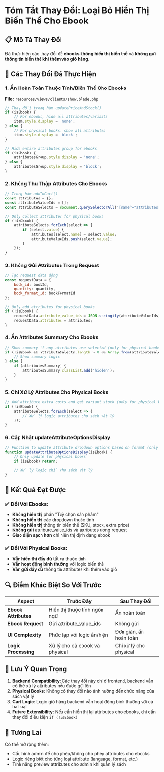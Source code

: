 # Tóm Tắt Thay Đổi: Loại Bỏ Hiển Thị Biến Thể Cho Ebook

## 📋 Mô Tả Thay Đổi

Đã thực hiện các thay đổi để **ebooks không hiển thị biến thể** và **không gửi thông tin biến thể khi thêm vào giỏ hàng**.

## 🔧 Các Thay Đổi Đã Thực Hiện

### 1. Ẩn Hoàn Toàn Thuộc Tính/Biến Thể Cho Ebooks

**File:** `resources/views/clients/show.blade.php`

```javascript
// Thay đổi trong hàm updatePriceAndStock()
if (isEbook) {
    // For ebooks, hide all attributes/variants
    item.style.display = 'none';
} else {
    // For physical books, show all attributes
    item.style.display = 'block';
}

// Hide entire attributes group for ebooks
if (isEbook) {
    attributesGroup.style.display = 'none';
} else {
    attributesGroup.style.display = 'block';
}
```

### 2. Không Thu Thập Attributes Cho Ebooks

```javascript
// Trong hàm addToCart()
const attributes = {};
const attributeValueIds = [];
const attributeSelects = document.querySelectorAll('[name^="attributes["]');

// Only collect attributes for physical books
if (!isEbook) {
    attributeSelects.forEach(select => {
        if (select.value) {
            attributes[select.name] = select.value;
            attributeValueIds.push(select.value);
        }
    });
}
```

### 3. Không Gửi Attributes Trong Request

```javascript
// Tạo request data động
const requestData = {
    book_id: bookId,
    quantity: quantity,
    book_format_id: bookFormatId
};

// Only add attributes for physical books
if (!isEbook) {
    requestData.attribute_value_ids = JSON.stringify(attributeValueIds);
    requestData.attributes = attributes;
}
```

### 4. Ẩn Attributes Summary Cho Ebooks

```javascript
// Show summary if any attributes are selected (only for physical books)
if (!isEbook && attributeSelects.length > 0 && Array.from(attributeSelects).some(s => s.value)) {
    // Show summary logic
} else {
    if (attributesSummary) {
        attributesSummary.classList.add('hidden');
    }
}
```

### 5. Chỉ Xử Lý Attributes Cho Physical Books

```javascript
// Add attribute extra costs and get variant stock (only for physical books)
if (!isEbook) {
    attributeSelects.forEach(select => {
        // Xử lý logic attributes cho sách vật lý
    });
}
```

### 6. Cập Nhật updateAttributeOptionsDisplay

```javascript
// Function to update attribute dropdown options based on format (only for physical books)
function updateAttributeOptionsDisplay(isEbook) {
    // Only update for physical books
    if (isEbook) return;
    
    // Xử lý logic chỉ cho sách vật lý
}
```

## 🎯 Kết Quả Đạt Được

### ✅ Đối Với Ebooks:
- **Không hiển thị** phần "Tuỳ chọn sản phẩm"
- **Không hiển thị** các dropdown thuộc tính
- **Không hiển thị** thông tin biến thể (SKU, stock, extra price)
- **Không gửi** attribute_value_ids và attributes trong request
- **Giao diện sạch hơn** chỉ hiển thị định dạng ebook

### ✅ Đối Với Physical Books:
- **Vẫn hiển thị đầy đủ** tất cả thuộc tính
- **Vẫn hoạt động bình thường** với logic biến thể
- **Vẫn gửi đầy đủ** thông tin attributes khi thêm vào giỏ

## 🔍 Điểm Khác Biệt So Với Trước

| Aspect | Trước Đây | Sau Thay Đổi |
|--------|-----------|---------------|
| **Ebook Attributes** | Hiển thị thuộc tính ngôn ngữ | Ẩn hoàn toàn |
| **Ebook Request** | Gửi attribute_value_ids | Không gửi |
| **UI Complexity** | Phức tạp với logic ẩn/hiện | Đơn giản, ẩn hoàn toàn |
| **Logic Processing** | Xử lý cho cả ebook và physical | Chỉ xử lý cho physical |

## 📝 Lưu Ý Quan Trọng

1. **Backend Compatibility**: Các thay đổi này chỉ ở frontend, backend vẫn có thể xử lý attributes nếu được gửi lên
2. **Physical Books**: Không có thay đổi nào ảnh hưởng đến chức năng của sách vật lý
3. **Cart Logic**: Logic giỏ hàng backend vẫn hoạt động bình thường với cả hai loại
4. **Future Extensibility**: Nếu cần hiển thị lại attributes cho ebooks, chỉ cần thay đổi điều kiện `if (!isEbook)`

## 🚀 Tương Lai

Có thể mở rộng thêm:
- Cấu hình admin để cho phép/không cho phép attributes cho ebooks
- Logic riêng biệt cho từng loại attribute (language, format, etc.)
- Tính năng preview attributes cho admin khi quản lý sách
